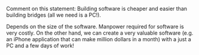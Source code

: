 <panel header="{{ icon_Q_A }} Software vs Bridges">
<question has-input="true">

Comment on this statement: Building software is cheaper and easier than building bridges (all we need is a PC!).

<div slot="answer">

Depends on the size of the software. Manpower required for software is very costly. On the other hand, we can create a very valuable software (e.g. an iPhone application that can make million dollars in a month) with a just a PC and a few days of work!

</div>
</question>
</panel>
